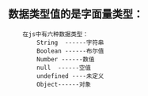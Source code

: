  ## 数据类型值的是字面量类型：
 



        在js中有六种数据类型：
            String  ------字符串
            Boolean ------布尔值
            Number ------数值
            null  ------空值
            undefined ----未定义
            Object------对象
        
        